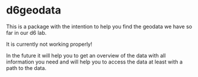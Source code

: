 # d6geodata
This is a package with the intention to help you find the geodata we have so far in our d6 lab.

It is currently not working properly!

In the future it will help you to get an overview of the data with all information you need and will help you to access the data at least with a path to the data.
